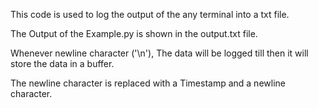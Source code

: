 This code is used to log the output of the any terminal into a txt file.

The Output of the Example.py is shown in the output.txt file.

Whenever newline character ('\n'), The data will be logged till then it will store the data in a buffer.

The newline character is replaced with a Timestamp and a newline character.